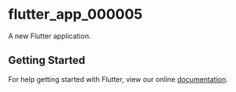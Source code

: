 # flutter_app_000005

A new Flutter application.

## Getting Started

For help getting started with Flutter, view our online
[documentation](https://flutter.io/).
